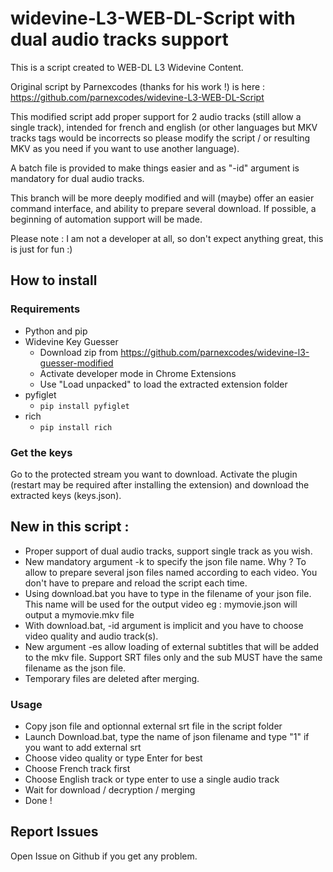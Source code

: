 # widevine-L3-WEB-DL-Script with dual audio tracks support
This is a script created to WEB-DL L3 Widevine Content.

Original script by Parnexcodes (thanks for his work !) is here :
https://github.com/parnexcodes/widevine-L3-WEB-DL-Script

This modified script add proper support for 2 audio tracks (still allow a single track), intended for french and english (or other languages but MKV tracks tags would be incorrects so please modify the script / or resulting MKV as you need if you want to use another language).

A batch file is provided to make things easier and as "-id" argument is mandatory for dual audio tracks.

This branch will be more deeply modified and will (maybe) offer an easier command interface, and ability to prepare several download.
If possible, a beginning of automation support will be made.

Please note : I am not a developer at all, so don't expect anything great, this is just for fun :)

## How to install
### Requirements
* Python and pip
* Widevine Key Guesser
  * Download zip from https://github.com/parnexcodes/widevine-l3-guesser-modified
  * Activate developer mode in Chrome Extensions
  * Use "Load unpacked" to load the extracted extension folder
* pyfiglet
  * `pip install pyfiglet`
* rich
  * `pip install rich`

### Get the keys
Go to the protected stream you want to download. Activate the plugin (restart may be required after installing the extension) and download the extracted keys (keys.json).


## New in this script : 
* Proper support of dual audio tracks, support single track as you wish.
* New mandatory argument -k to specify the json file name. Why ? To allow to prepare several json files named according to each video. You don't have to prepare and reload the script each time.
* Using download.bat you have to type in the filename of your json file. This name will be used for the output video
 eg : mymovie.json will output a mymovie.mkv file
* With download.bat, -id argument is implicit and you have to choose video quality and audio track(s). 
* New argument -es allow loading of external subtitles that will be added to the mkv file. Support SRT files only and the sub MUST have the same filename as the json file.
* Temporary files are deleted after merging.

### Usage

* Copy json file and optionnal external srt file in the script folder
* Launch Download.bat, type the name of json filename and type "1" if you want to add external srt
* Choose video quality or type Enter for best
* Choose French track first
* Choose English track or type enter to use a single audio track
* Wait for download / decryption / merging
* Done !

## Report Issues

Open Issue on Github if you get any problem.
